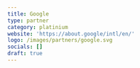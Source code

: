 ```yaml
---
title: Google
type: partner
category: platinium
website: 'https://about.google/intl/en/'
logo: /images/partners/google.svg
socials: []
draft: true
---
```

